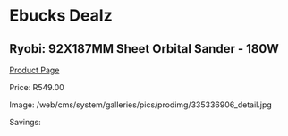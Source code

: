 
# Ebucks Dealz
## Ryobi: 92X187MM Sheet Orbital Sander - 180W
[Product Page](https://www.ebucks.com/web/shop/productSelected.do?prodId=335336906&catId=717342768)

Price: R549.00

Image: /web/cms/system/galleries/pics/prodimg/335336906_detail.jpg

Savings: 


	